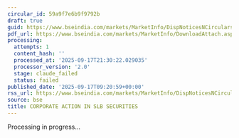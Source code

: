 ```yaml
---
circular_id: 59a9f7e6b9f9792b
draft: true
guid: https://www.bseindia.com/markets/MarketInfo/DispNoticesNCirculars.aspx?Noticeid={7C0A0B20-4B3A-4569-9A61-93CAD81FCFEB}&noticeno=20250917-9&dt=09/17/2025&icount=9&totcount=57&flag=0
pdf_url: https://www.bseindia.com/markets/MarketInfo/DownloadAttach.aspx?id=20250917-9&attachedId=301cd8f9-fdaf-48a1-aa22-f8bffd3577e5
processing:
  attempts: 1
  content_hash: ''
  processed_at: '2025-09-17T21:30:22.029035'
  processor_version: '2.0'
  stage: claude_failed
  status: failed
published_date: '2025-09-17T09:20:59+00:00'
rss_url: https://www.bseindia.com/markets/MarketInfo/DispNoticesNCirculars.aspx?Noticeid={7C0A0B20-4B3A-4569-9A61-93CAD81FCFEB}&noticeno=20250917-9&dt=09/17/2025&icount=9&totcount=57&flag=0
source: bse
title: CORPORATE ACTION IN SLB SECURITIES
---
```


Processing in progress...